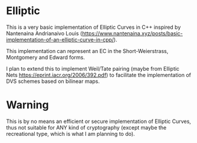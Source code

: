 # Elliptic

This is a very basic implementation of Elliptic Curves in C++ inspired by Nantenaina Andrianaivo Louis (https://www.nantenaina.xyz/posts/basic-implementation-of-an-elliptic-curve-in-cpp/). 

This implementation can represent an EC in the Short-Weierstrass, Montgomery and Edward forms.

I plan to extend this to implement Weil/Tate pairing (maybe from Elliptic Nets https://eprint.iacr.org/2006/392.pdf) to facilitate the implementation of DVS schemes based on bilinear maps.



# Warning

This is by no means an efficient or secure implementation of Elliptic Curves, thus not suitable for ANY kind of cryptography (except maybe the recreational type, which is what I am planning to do).
